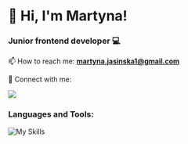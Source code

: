 <h1>👋 Hi, I'm Martyna!</h1>
<h3>Junior frontend developer 💻</h3>

📫 How to reach me: **martyna.jasinska1@gmail.com**
<p>🤝 Connect with me:<p/>
<p align="left"> 
  <a href="https://www.linkedin.com/in/martynamorawiec/" target="_blank">
    <img src="https://skillicons.dev/icons?i=linkedin" />
  </a>
</p>
<h3 align="left">Languages and Tools:</h3>

![My Skills](https://skillicons.dev/icons?i=js,html,css,react,sass)

<!---
MartynaMorawiec/MartynaMorawiec is a ✨ special ✨ repository because its `README.md` (this file) appears on your GitHub profile.
You can click the Preview link to take a look at your changes.
--->
